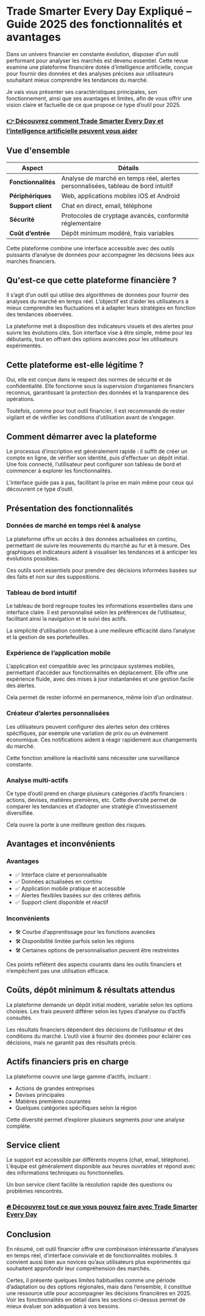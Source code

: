 # Trade Smarter Every Day Expliqué – Guide 2025 des fonctionnalités et avantages
   
Dans un univers financier en constante évolution, disposer d’un outil performant pour analyser les marchés est devenu essentiel. Cette revue examine une plateforme financière dotée d’intelligence artificielle, conçue pour fournir des données et des analyses précises aux utilisateurs souhaitant mieux comprendre les tendances du marché.  

Je vais vous présenter ses caractéristiques principales, son fonctionnement, ainsi que ses avantages et limites, afin de vous offrir une vision claire et factuelle de ce que propose ce type d’outil pour 2025.

### [👉 Découvrez comment Trade Smarter Every Day et l’intelligence artificielle peuvent vous aider](https://da.gd/CYcvJP)
## Vue d'ensemble  
| Aspect                 | Détails                          |  
|------------------------|---------------------------------|  
| **Fonctionnalités**    | Analyse de marché en temps réel, alertes personnalisées, tableau de bord intuitif |  
| **Périphériques**      | Web, applications mobiles iOS et Android |  
| **Support client**     | Chat en direct, email, téléphone |  
| **Sécurité**           | Protocoles de cryptage avancés, conformité réglementaire |  
| **Coût d’entrée**      | Dépôt minimum modéré, frais variables |  

Cette plateforme combine une interface accessible avec des outils puissants d’analyse de données pour accompagner les décisions liées aux marchés financiers.

## Qu'est-ce que cette plateforme financière ?  
Il s’agit d’un outil qui utilise des algorithmes de données pour fournir des analyses du marché en temps réel. L’objectif est d’aider les utilisateurs à mieux comprendre les fluctuations et à adapter leurs stratégies en fonction des tendances observées.  

La plateforme met à disposition des indicateurs visuels et des alertes pour suivre les évolutions clés. Son interface vise à être simple, même pour les débutants, tout en offrant des options avancées pour les utilisateurs expérimentés.

## Cette plateforme est-elle légitime ?  
Oui, elle est conçue dans le respect des normes de sécurité et de confidentialité. Elle fonctionne sous la supervision d’organismes financiers reconnus, garantissant la protection des données et la transparence des opérations.  

Toutefois, comme pour tout outil financier, il est recommandé de rester vigilant et de vérifier les conditions d’utilisation avant de s’engager.

## Comment démarrer avec la plateforme  
Le processus d’inscription est généralement rapide : il suffit de créer un compte en ligne, de vérifier son identité, puis d’effectuer un dépôt initial. Une fois connecté, l’utilisateur peut configurer son tableau de bord et commencer à explorer les fonctionnalités.  

L’interface guide pas à pas, facilitant la prise en main même pour ceux qui découvrent ce type d’outil.

## Présentation des fonctionnalités  
### Données de marché en temps réel & analyse  
La plateforme offre un accès à des données actualisées en continu, permettant de suivre les mouvements du marché au fur et à mesure. Des graphiques et indicateurs aident à visualiser les tendances et à anticiper les évolutions possibles.  

Ces outils sont essentiels pour prendre des décisions informées basées sur des faits et non sur des suppositions.

### Tableau de bord intuitif  
Le tableau de bord regroupe toutes les informations essentielles dans une interface claire. Il est personnalisé selon les préférences de l’utilisateur, facilitant ainsi la navigation et le suivi des actifs.  

La simplicité d’utilisation contribue à une meilleure efficacité dans l’analyse et la gestion de ses portefeuilles.

### Expérience de l’application mobile  
L’application est compatible avec les principaux systèmes mobiles, permettant d’accéder aux fonctionnalités en déplacement. Elle offre une expérience fluide, avec des mises à jour instantanées et une gestion facile des alertes.  

Cela permet de rester informé en permanence, même loin d’un ordinateur.

### Créateur d’alertes personnalisées  
Les utilisateurs peuvent configurer des alertes selon des critères spécifiques, par exemple une variation de prix ou un événement économique. Ces notifications aident à réagir rapidement aux changements du marché.  

Cette fonction améliore la réactivité sans nécessiter une surveillance constante.

### Analyse multi-actifs  
Ce type d’outil prend en charge plusieurs catégories d’actifs financiers : actions, devises, matières premières, etc. Cette diversité permet de comparer les tendances et d’adopter une stratégie d’investissement diversifiée.  

Cela ouvre la porte à une meilleure gestion des risques.

## Avantages et inconvénients  
### Avantages  
- ✅ Interface claire et personnalisable  
- ✅ Données actualisées en continu  
- ✅ Application mobile pratique et accessible  
- ✅ Alertes flexibles basées sur des critères définis  
- ✅ Support client disponible et réactif  

### Inconvénients  
- 🛠️ Courbe d’apprentissage pour les fonctions avancées  
- 🛠️ Disponibilité limitée parfois selon les régions  
- 🛠️ Certaines options de personnalisation peuvent être restreintes  

Ces points reflètent des aspects courants dans les outils financiers et n’empêchent pas une utilisation efficace.

## Coûts, dépôt minimum & résultats attendus  
La plateforme demande un dépôt initial modéré, variable selon les options choisies. Les frais peuvent différer selon les types d’analyse ou d’actifs consultés.  

Les résultats financiers dépendent des décisions de l’utilisateur et des conditions du marché. L’outil vise à fournir des données pour éclairer ces décisions, mais ne garantit pas des résultats précis.

## Actifs financiers pris en charge  
La plateforme couvre une large gamme d’actifs, incluant :  
- Actions de grandes entreprises  
- Devises principales  
- Matières premières courantes  
- Quelques catégories spécifiques selon la région  

Cette diversité permet d’explorer plusieurs segments pour une analyse complète.

## Service client  
Le support est accessible par différents moyens (chat, email, téléphone). L’équipe est généralement disponible aux heures ouvrables et répond avec des informations techniques ou fonctionnelles.  

Un bon service client facilite la résolution rapide des questions ou problèmes rencontrés.

### [🔥 Découvrez tout ce que vous pouvez faire avec Trade Smarter Every Day](https://da.gd/CYcvJP)
## Conclusion  
En résumé, cet outil financier offre une combinaison intéressante d’analyses en temps réel, d’interface conviviale et de fonctionnalités mobiles. Il convient aussi bien aux novices qu’aux utilisateurs plus expérimentés qui souhaitent approfondir leur compréhension des marchés.  

Certes, il présente quelques limites habituelles comme une période d’adaptation ou des options régionales, mais dans l’ensemble, il constitue une ressource utile pour accompagner les décisions financières en 2025. Voir les fonctionnalités en détail dans les sections ci-dessus permet de mieux évaluer son adéquation à vos besoins.
